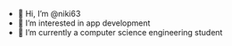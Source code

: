 - 👋 Hi, I’m @niki63
- 👀 I’m interested in app development 
- 🌱 I’m currently a computer science engineering student
